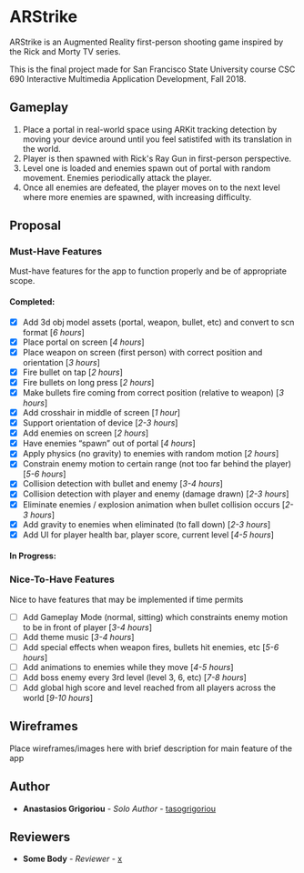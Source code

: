 # ARStrike

ARStrike is an Augmented Reality first-person shooting game inspired by the Rick and Morty TV series. 

This is the final project made for San Francisco State University course CSC 690 Interactive Multimedia Application Development, Fall 2018.

## Gameplay

1. Place a portal in real-world space using ARKit tracking detection by moving your device around until you feel satistifed with its translation in the world.
2. Player is then spawned with Rick's Ray Gun in first-person perspective.
3. Level one is loaded and enemies spawn out of portal with random movement. Enemies periodically attack the player.
4. Once all enemies are defeated, the player moves on to the next level where more enemies are spawned, with increasing difficulty.

## Proposal

### Must-Have Features

Must-have features for the app to function properly and be of appropriate scope.

#### Completed:
- [x] Add 3d obj model assets (portal, weapon, bullet, etc) and convert to scn format [*6 hours*]
- [x] Place portal on screen [*4 hours*]
- [x] Place weapon on screen (first person) with correct position and orientation [*3 hours*]
- [x] Fire bullet on tap [*2 hours*]
- [x] Fire bullets on long press [*2 hours*]
- [x] Make bullets fire coming from correct position (relative to weapon) [*3 hours*]
- [x] Add crosshair in middle of screen [*1 hour*]
- [x] Support orientation of device [*2-3 hours*]
- [x] Add enemies on screen [*2 hours*]
- [x] Have enemies “spawn” out of portal [*4 hours*]
- [x] Apply physics (no gravity) to enemies with random motion [*2 hours*]
- [x] Constrain enemy motion to certain range (not too far behind the player) [*5-6 hours*]
- [x] Collision detection with bullet and enemy [*3-4 hours*]
- [x] Collision detection with player and enemy (damage drawn) [*2-3 hours*]
- [x] Eliminate enemies / explosion animation when bullet collision occurs [*2-3 hours*]
- [x] Add gravity to enemies when eliminated (to fall down) [*2-3 hours*]
- [x] Add UI for player health bar, player score, current level [*4-5 hours*]

#### In Progress:

### Nice-To-Have Features

Nice to have features that may be implemented if time permits

- [ ] Add Gameplay Mode (normal, sitting) which constraints enemy motion to be in front of player [*3-4 hours*]
- [ ] Add theme music [*3-4 hours*]
- [ ] Add special effects when weapon fires, bullets hit enemies, etc [*5-6 hours*]
- [ ] Add animations to enemies while they move [*4-5 hours*]
- [ ] Add boss enemy every 3rd level (level 3, 6, etc) [*7-8 hours*]
- [ ] Add global high score and level reached from all players across the world [*9-10 hours*]
  
## Wireframes

Place wireframes/images here with brief description for main feature of the app

## Author

* **Anastasios Grigoriou** - *Solo Author* - [tasogrigoriou](https://github.com/tasogrigoriou)

## Reviewers

* **Some Body** - *Reviewer* - [x](https://github.com/PurpleBooth)

